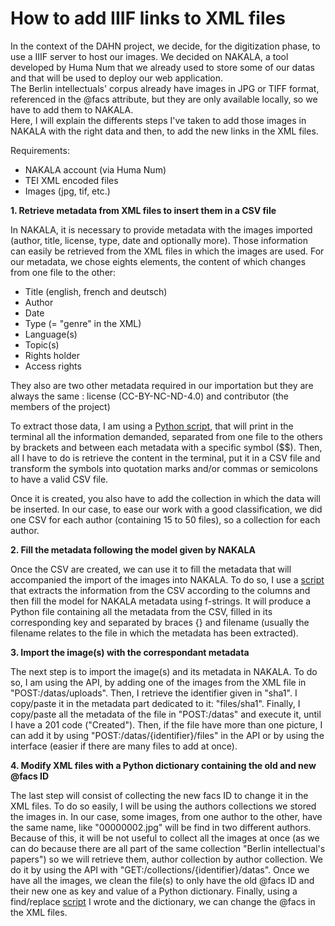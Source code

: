 # How to add IIIF links to XML files

In the context of the DAHN project, we decide, for the digitization phase, to use a IIIF server to host our images. We decided on NAKALA, a tool developed by Huma Num that we already used to store some of our datas and that will be used to deploy our web application.  
The Berlin intellectuals' corpus already have images in JPG or TIFF format, referenced in the @facs attribute, but they are only available locally, so we have to add them to NAKALA.   
Here, I will explain the differents steps I've taken to add those images in NAKALA with the right data and then, to add the new links in the XML files.

Requirements:
- NAKALA account (via Huma Num)
- TEI XML encoded files
- Images (jpg, tif, etc.)  


__1. Retrieve metadata from XML files to insert them in a CSV file__

In NAKALA, it is necessary to provide metadata with the images imported (author, title, license, type, date and optionally more). Those information can easily be retrieved from the XML files in which the images are used. For our metadata, we chose eights elements, the content of which changes from one file to the other:
- Title (english, french and deutsch)
- Author
- Date
- Type (= "genre" in the XML)
- Language(s)
- Topic(s)
- Rights holder
- Access rights

They also are two other metadata required in our importation but they are always the same : license (CC-BY-NC-ND-4.0) and contributor (the members of the project)

To extract those data, I am using a [Python script](https://github.com/FloChiff/DAHNProject/blob/master/Project%20development/Scripts/Digitization/extract_metadata_from_files.py), that will print in the terminal all the information demanded, separated from one file to the others by brackets and between each metadata with a specific symbol ($$). Then, all I have to do is retrieve the content in the terminal, put it in a CSV file and transform the symbols into quotation marks and/or commas or semicolons to have a valid CSV file.

Once it is created, you also have to add the collection in which the data will be inserted. In our case, to ease our work with a good classification, we did one CSV for each author (containing 15 to 50 files), so a collection for each author.


__2. Fill the metadata following the model given by NAKALA__

Once the CSV are created, we can use it to fill the metadata that will accompanied the import of the images into NAKALA. To do so, I use a [script](https://github.com/FloChiff/DAHNProject/blob/master/Project%20development/Scripts/Digitization/writing_nakala_metadata.py) that extracts the information from the CSV according to the columns and then fill the model for NAKALA metadata using f-strings. 
It will produce a Python file containing all the metadata from the CSV, filled in its corresponding key and separated by braces {} and filename (usually the filename relates to the file in which the metadata has been extracted).

__3. Import the image(s) with the correspondant metadata__

The next step is to import the image(s) and its metadata in NAKALA. To do so, I am using the API, by adding one of the images from the XML file in "POST:/datas/uploads". Then, I retrieve the identifier given in "sha1". I copy/paste it in the metadata part dedicated to it: "files/sha1". Finally, I copy/paste all the metadata of the file in "POST:/datas" and execute it, until I have a 201 code ("Created"). Then, if the file have more than one picture, I can add it by using "POST:/datas/{identifier}/files" in the API or by using the interface (easier if there are many files to add at once).

__4. Modify XML files with a Python dictionary containing the old and new @facs ID__

The last step will consist of collecting the new facs ID to change it in the XML files. To do so easily, I will be using the authors collections we stored the images in. In our case, some images, from one author to the other, have the same name, like "00000002.jpg" will be find in two different authors. Because of this, it will be not useful to collect all the images at once (as we can do because there are all part of the same collection "Berlin intellectual's papers") so we will retrieve them, author collection by author collection. We do it by using the API with "GET:/collections/{identifier}/datas". Once we have all the images, we clean the file(s) to only have the old @facs ID and their new one as key and value of a Python dictionary. Finally, using a find/replace [script](https://github.com/FloChiff/DAHNProject/blob/master/Project%20development/Scripts/Digitization/changed_facs_to_iiif.py) I wrote and the dictionary, we can change the @facs in the XML files.